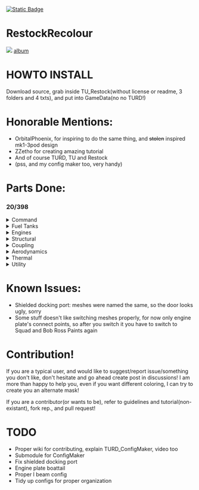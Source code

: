 [![Static Badge](https://img.shields.io/badge/This_work_is_licensed_under-CC_BY--NC--SA_4.0-red?logo=creativecommons&logoColor=white)](https://github.com/likeproblem/RestockRecolour?tab=License-1-ov-file)
# RestockRecolour
![](https://imgur.com/cZjJAZO.jpg)
[album](https://imgur.com/a/BK4bnBF)
# HOWTO INSTALL
Download source, grab inside TU_Restock(without license or readme, 3 folders and 4 txts), and put into GameData(no no TURD!)

# Honorable Mentions:
* OrbitalPhoenix, for inspiring to do the same thing, and ~~stolen~~ inspired mk1-3pod design
* ZZetho for creating amazing tutorial
* And of course TURD, TU and Restock
* (pss, and my config maker too, very handy)

# Parts Done:

### 20/398

<details>
<summary>Command</summary>

 5/? [album](https://imgur.com/a/qKnU0Tc)

* MK1 Pod **ALBUM PENDING**
* MK1-3 Pod
* KV1 Pod
* KV2 Pod
* KV3 Pod

</details>
<details>
<summary>Fuel Tanks</summary>

5/? [album](https://imgur.com/a/3gXVMj4)

* 1.25m medium tank **ALBUM PENDING**
* 2.5m Rockomax long tank
* 2.5m Rockomax medium tank
* 2.5m Rockomax small tank
* 2.5m Rockomax tiny tank

</details>
<details>
<summary>Engines</summary>

2/? [album](https://imgur.com/a/iimZZ1O)
  
* Vector(SSME) now featuring shroud :)
* Dart **ALBUM PENDING**

</details>
<details>
<summary>Structural</summary>

1/? ALBUM

* Some kind of I beam? **ALBUM PENDING**

</details>
<details>
<summary>Coupling</summary>

4/? [album](https://imgur.com/a/WeIMzri)

* 1.25m decoupler **ALBUM PENDING**
* 2.5m decoupler
* 2.5m Engine Plate **ALBUM PENDING**
* Shielded docking port(WIP, the docking port is messed up, but colored)

</details>
<details>
<summary>Aerodynamics</summary>

1/? [album](https://imgur.com/a/OUj7zRc)
  
* Small 1.25m stubby cone

</details>
<details>
<summary>Thermal</summary>

1/? [album](https://imgur.com/a/65ZpHD8)
  
* 2.5m heatshield(defaults to black variant, since brown texture aint inside texture, you can recolour anyways lol)

</details>
<details>
<summary>Utility</summary>

1/? [album](https://imgur.com/a/4KpWiSE)
  
* 1.25m parachute

</details>

# Known Issues:
* Shielded docking port: meshes were named the same, so the door looks ugly, sorry
* Some stuff doesn't like switching meshes properly, for now only engine plate's connect points, so after you switch it you have to switch to Squad and Bob Ross Paints again

# Contribution!

If you are a typical user, and would like to suggest/report issue/something you don't like, don't hesitate and go ahead create post in discussions! I am more than happy to help you, even if you want different coloring, I can try to create you an alternate mask!

If you are a contributor(or wants to be), refer to guidelines and tutorial(non-existant), fork rep., and pull request!

# TODO
* Proper wiki for contributing, explain TURD_ConfigMaker, video too
* Submodule for ConfigMaker
* Fix shielded docking port
* Engine plate boattail
* Proper I beam config
* Tidy up configs for proper organization
